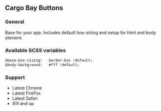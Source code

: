 ## Cargo Bay Buttons

### General
Base for your app. Includes default box-sizing and setup for html and body element.


### Available SCSS variables

```html
$base-box-sizing:   border-box !default;
$body-background:   #fff !default;
```


### Support
- Latest Chrome
- Latest FireFox
- Latest Safari
- IE9 and up
